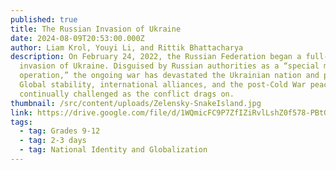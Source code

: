 ```yaml
---
published: true
title: The Russian Invasion of Ukraine
date: 2024-08-09T20:53:00.000Z
author: Liam Krol, Youyi Li, and Rittik Bhattacharya
description: On February 24, 2022, the Russian Federation began a full-scale
  invasion of Ukraine. Disguised by Russian authorities as a “special military
  operation,” the ongoing war has devastated the Ukrainian nation and people.
  Global stability, international alliances, and the post-Cold War peace are
  continually challenged as the conflict drags on.
thumbnail: /src/content/uploads/Zelensky-SnakeIsland.jpg
link: https://drive.google.com/file/d/1WQmicFC9P7ZfIZiRvlLshZ0f578-PBtG/preview
tags:
  - tag: Grades 9-12
  - tag: 2-3 days
  - tag: National Identity and Globalization
---
```


